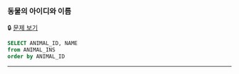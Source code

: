 ### 동물의 아이디와 이름

🔒 [문제 보기](https://school.programmers.co.kr/learn/courses/30/lessons/59403)

```SQL
SELECT ANIMAL_ID, NAME
from ANIMAL_INS
order by ANIMAL_ID
```

------

